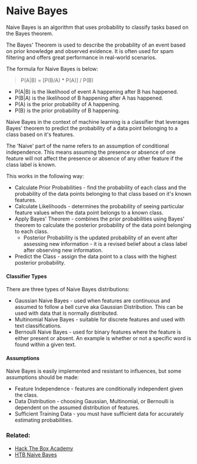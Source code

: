 # Naive Bayes

Naive Bayes is an algorithm that uses probability to classify tasks based on the Bayes theorem.

The Bayes' Theorem is used to describe the probability of an event based on prior knowledge and observed evidence. It is often used for spam filtering and offers great performance in real-world scenarios.

The formula for Naive Bayes is below:

>P(A|B) = \[P(B/A) \* P(A)] / P(B)

- P(A|B) is the likelihood of event A happening after B has happened.
- P(B|A) is the likelihood of B happening after A has happened.
- P(A) is the prior probability of A happening.
- P(B) is the prior probability of B happening.

Naive Bayes in the context of machine learning is a classifier that leverages Bayes' theorem to predict the probability of a data point belonging to a class based on it's features.

The 'Naive' part of the name refers to an assumption of conditional independence. This means assuming the presence or absence of one feature will not affect the presence or absence of any other feature if the class label is known.

This works in the following way:

- Calculate Prior Probabilities - find the probability of each class and the probability of the data points belonging to that class based on it's known features.
- Calculate Likelihoods - determines the probability of seeing particular feature values when the data point belongs to a known class.
- Apply Bayes' Theorem - combines the prior probabilities using Bayes' theorem to calculate the posterior probability of the data point belonging to each class. 
	- Posterior Probability is the updated probability of an event after assessing new information - it is a revised belief about a class label after observing new information.
- Predict the Class - assign the data point to a class with the highest posterior probability.

#### Classifier Types

There are three types of Naive Bayes distributions:

- Gaussian Naive Bayes - used when features are continuous and assumed to follow a bell curve aka Gaussian Distribution. This can be used with data that is normally distributed.
- Multinomial Naive Bayes - suitable for discrete features and used with text classifications. 
- Bernoulli Naive Bayes - used for binary features where the feature is either present or absent. An example is whether or not a specific word is found within a given text.

#### Assumptions

Naive Bayes is easily implemented and resistant to influences, but some assumptions should be made:

- Feature Independence - features are conditionally independent given the class.
- Data Distribution - choosing Gaussian, Multinomial, or Bernoulli is dependent on the assumed distribution of features.
- Sufficient Training Data - you must have sufficient data for accurately estimating probabilities.

### Related:
- [Hack The Box Academy](https://academy.hackthebox.com/ "Hack The Box Academy Home page")
- [HTB Naive Bayes](https://academy.hackthebox.com/module/290/section/3252 "HTB Naive Bayes")